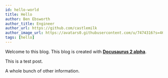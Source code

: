 ```yaml
---
id: hello-world
title: Hello
author: Ben Ebsworth 
author_title: Engineer
author_url: https://github.com/castlemilk
author_image_url: https://avatars0.githubusercontent.com/u/7474316?s=460&u=f2594ba51aaf1a6bab70a6be87c585691b052bf5&v=4
tags: [hello]
---
```


Welcome to this blog. This blog is created with [**Docusaurus 2 alpha**](https://v2.docusaurus.io/).

<!--truncate-->

This is a test post.

A whole bunch of other information.
